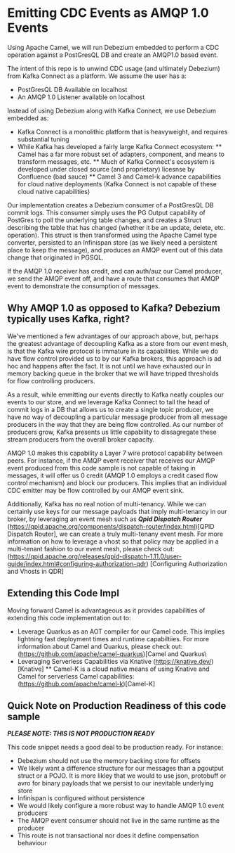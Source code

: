 # Emitting CDC Events as AMQP 1.0 Events 
Using Apache Camel, we will run Debezium embedded to perform a CDC operation against a PostGresQL DB and create an AMQP1.0 based event. 

The intent of this repo is to unwind CDC usage (and ultimately Debezium) from Kafka Connect as a platform. We assume the user has a: 
* PostGresQL DB Available on localhost
* An AMQP 1.0 Listener available on localhost 

Instead of using Debezium along with Kafka Connect, we use Debezium embedded as: 
* Kafka Connect is a monolithic platform that is heavyweight, and requires substantial tuning
* While Kafka has developed a fairly large Kafka Connect ecosystem: 
	** Camel has a far more robust set of adapters, component, and means to transform messages, etc. 
	** Much of Kafka Connect's ecosystem is developed under closed source (and proprietary) licesnse by Confluence (bad sauce)
	** Camel 3 and Camel-k advance capabilities for cloud native deployments (Kafka Connect is not capable of these cloud native capabilities) 
	
Our implementation creates a Debezium consumer of a PostGresQL DB commit logs. This consumer simply uses the PG Output capability of PostGres to poll the underlying table changes, and creates a Struct describing the table that has changed (whether it be an update, delete, etc. operation). This struct is then transformed using the Apache Camel type converter, persisted to an Infinispan store (as we likely need a persistent place to keep the message), and produces an AMQP event out of this data change that originated in PGSQL. 

If the AMQP 1.0 receiver has credit, and can auth/auz our Camel producer, we send the AMQP event off, and have a route that consumes that AMQP event to demonstrate the consumption of messages. 

## Why AMQP 1.0 as opposed to Kafka? Debezium typically uses Kafka, right? 
We've mentioned a few advantages of our approach above, but, perhaps the greatest advantage of decoupling Kafka as a store from our event mesh, is that the Kafka wire protocol is immature in its capabilities. While we do have flow control provided us to by our Kafka brokers, this approach is ad hoc and happens after the fact. It is not until we have exhausted our in memory backing queue in the broker that we will have tripped thresholds for flow controlling producers. 

As a result, while emmitting our events directly to Kafka neatly couples our events to our store, and we leverage Kafka Connect to tail the head of commit logs in a DB that allows us to create a single topic producer, we have no way of decoupling a particular message producer from all message producers in the way that they are being flow controlled. As our number of producers grow, Kafka presents us little capability to dissagregate these stream producers from the overall broker capacity. 
 
AMQP 1.0 makes this capability a Layer 7 wire protocol capability between peers. For instance, if the AMQP event receiver that receives our AMQP event produced from this code sample is not capable of taking in messages, it will offer us 0 credit (AMQP 1.0 employs a credit cased flow control mechanism) and block our producers. This implies that an individual CDC emitter may be flow controlled by our AMQP event sink. 

Additionally, Kafka has no real notion of multi-tenancy. While we can certainly use keys for our message payloads that imply multi-tenancy in our broker, by leveraging an event mesh such as ***Qpid Dispatch Router*** (https://qpid.apache.org/components/dispatch-router/index.html)[QPID Dispatch Router], we can create a truly multi-tenany event mesh. For more information on how to leverage a vhost so that policy may be applied in a multi-tenant fashion to our event mesh, please check out: (https://qpid.apache.org/releases/qpid-dispatch-1.11.0/user-guide/index.html#configuring-authorization-qdr) [Configuring Authorization and Vhosts in QDR]  

## Extending this Code Impl 
Moving forward Camel is advantageous as it provides capabilities of extending this code implementation out to: 
* Leverage Quarkus as an AOT compiler for our Camel code. This implies lightning fast deployment times and runtime capabiltiies. For more information about Camel and Quarkus, please check out: (https://github.com/apache/camel-quarkus)[Camel and Quarkus\
* Leveraging Serverless Capabilities via Knative (https://knative.dev/)[Knative]
	** Camel-K is a cloud native means of using Knative and Camel for serverless Camel capabilities: (https://github.com/apache/camel-k)[Camel-K] 

## Quick Note on Production Readiness of this code sample 
***PLEASE NOTE: THIS IS NOT PRODUCTION READY*** 

This code snippet needs a good deal to be production ready. For instance:  
* Debezium should not use the memory backing store for offsets 
* We likely want a difference structure for our messages than a pgoutput struct or a POJO. It is more likley that we would to use json, protobuff or avro for binary payloads that we persist to our inevitable underlying store
* Infinispan is configured without persistence
* We would likely configure a more robust way to handle AMQP 1.0 event producers 
* The AMQP event consumer should not live in the same runtime as the producer 
* This route is not transactional nor does it define compensation behaviour

